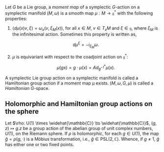 
Let $G$ be a Lie group, a _moment map_ of a symplectic $G$-action on a symplectic manifold $(M, \omega)$ is a smooth map $\mu: M \to \mathfrak{g}^*$ with the following properties:

1. $\langle d\mu(x)v, \xi \rangle = \omega_x(v, \xi_M(x))$, for all $x \in M$, $v \in T_xM$ and $\xi \in \mathfrak{g}$, where $\xi_M$ is the infinitesimal action. Sometimes this property is written as,

   $$d\mu^\xi = -i_{\xi_M}\omega.$$

2. $\mu$ is equivariant with respect to the coadjoint action on $\mathfrak{g}^*$:

   $$\mu(gx) = g\cdot \mu(x) = Ad^*_{g^{-1}}\mu(x).$$

A symplectic Lie group action on a symplectic manifold is called a Hamiltonian group action if a moment map µ exists. $(M,\omega, G, \mu)$  is called a _Hamiltonian_ $G$-space.

## Holomorphic and Hamiltonian group actions on the sphere

Let $\rho: U(1) \times \widehat{\mathbb{C}} \to \widehat{\mathbb{C}}$, $(g,z) \mapsto g.z$ be a group action of the abelian group of unit complex numbers, $U(1)$, on the Riemann sphere. If $\rho$ is holomorphic, for each $g \in U(1)$, the map $\hat{g} = \rho(g, \cdot)$ is a Möbius transformation, i.e., $\hat{g} \in \mathrm{PSL}(2,\mathbb{C})$. Whence, if $g \neq 1$, $\hat{g}$ has either one or two fixed points.
